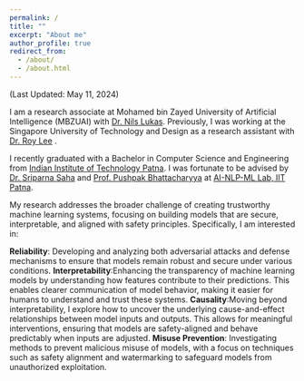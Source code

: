 ```yaml
---
permalink: /
title: ""
excerpt: "About me"
author_profile: true
redirect_from: 
  - /about/
  - /about.html
---
```


<p>(Last Updated: May 11, 2024)</p>

<p> I am a research associate at Mohamed bin Zayed University of Artificial Intelligence (MBZUAI) with <a href="https://nilslukas.github.io/">Dr. Nils Lukas</a>. Previously, I was working at the Singapore University of Technology and Design as a research assistant with <a href="https://info.roylee.sg/">Dr. Roy Lee</a> .</p>

<p> I recently graduated with a Bachelor in Computer Science and Engineering from <a href="https://www.iitp.ac.in/">Indian Institute of Technology Patna</a>. I was fortunate to be advised by <a href="https://www.iitp.ac.in/~sriparna/">Dr. Sriparna Saha</a> and <a href="https://www.cse.iitb.ac.in/~pb/">Prof. Pushpak Bhattacharyya</a> at <a href="https://www.iitp.ac.in/~ai-nlp-ml/">AI-NLP-ML Lab, IIT Patna</a>.  </p>

<p>My research addresses the broader challenge of creating trustworthy machine learning systems, focusing on building models that are secure, interpretable, and aligned with safety principles. Specifically, I am interested in:

**Reliability**: Developing and analyzing both adversarial attacks and defense mechanisms to ensure that models remain robust and secure under various conditions.
**Interpretability**:Enhancing the transparency of machine learning models by understanding how features contribute to their predictions. This enables clearer communication of model behavior, making it easier for humans to understand and trust these systems.
**Causality**:Moving beyond interpretability, I explore how to uncover the underlying cause-and-effect relationships between model inputs and outputs. This allows for meaningful interventions, ensuring that models are safety-aligned and behave predictably when inputs are adjusted.
**Misuse Prevention**: Investigating methods to prevent malicious misuse of models, with a focus on techniques such as safety alignment and watermarking to safeguard models from unauthorized exploitation. </p>
